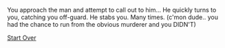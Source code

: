You approach the man and attempt to call out to him... He quickly turns to you, catching you off-guard. He stabs you. Many times. 
(c'mon dude.. you had the chance to run from the obvious murderer and you DIDN'T)

[Start Over](../README.md)